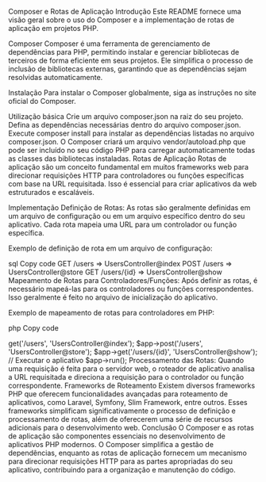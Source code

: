 Composer e Rotas de Aplicação
Introdução
Este README fornece uma visão geral sobre o uso do Composer e a implementação de rotas de aplicação em projetos PHP.

Composer
Composer é uma ferramenta de gerenciamento de dependências para PHP, permitindo instalar e gerenciar bibliotecas de terceiros de forma eficiente em seus projetos. Ele simplifica o processo de inclusão de bibliotecas externas, garantindo que as dependências sejam resolvidas automaticamente.

Instalação
Para instalar o Composer globalmente, siga as instruções no site oficial do Composer.

Utilização básica
Crie um arquivo composer.json na raiz do seu projeto.
Defina as dependências necessárias dentro do arquivo composer.json.
Execute composer install para instalar as dependências listadas no arquivo composer.json.
O Composer criará um arquivo vendor/autoload.php que pode ser incluído no seu código PHP para carregar automaticamente todas as classes das bibliotecas instaladas.
Rotas de Aplicação
Rotas de aplicação são um conceito fundamental em muitos frameworks web para direcionar requisições HTTP para controladores ou funções específicas com base na URL requisitada. Isso é essencial para criar aplicativos da web estruturados e escaláveis.

Implementação
Definição de Rotas: As rotas são geralmente definidas em um arquivo de configuração ou em um arquivo específico dentro do seu aplicativo. Cada rota mapeia uma URL para um controlador ou função específica.

Exemplo de definição de rota em um arquivo de configuração:

sql
Copy code
GET /users => UsersController@index
POST /users => UsersController@store
GET /users/{id} => UsersController@show
Mapeamento de Rotas para Controladores/Funções: Após definir as rotas, é necessário mapeá-las para os controladores ou funções correspondentes. Isso geralmente é feito no arquivo de inicialização do aplicativo.

Exemplo de mapeamento de rotas para controladores em PHP:

php
Copy code
<?php
// index.php

// Incluir o autoloader do Composer
require __DIR__.'/vendor/autoload.php';

// Inicialização do aplicativo
$app = new MyApp();

// Definir rotas
$app->get('/users', 'UsersController@index');
$app->post('/users', 'UsersController@store');
$app->get('/users/{id}', 'UsersController@show');

// Executar o aplicativo
$app->run();
Processamento das Rotas: Quando uma requisição é feita para o servidor web, o roteador de aplicativo analisa a URL requisitada e direciona a requisição para o controlador ou função correspondente.

Frameworks de Roteamento
Existem diversos frameworks PHP que oferecem funcionalidades avançadas para roteamento de aplicativos, como Laravel, Symfony, Slim Framework, entre outros. Esses frameworks simplificam significativamente o processo de definição e processamento de rotas, além de oferecerem uma série de recursos adicionais para o desenvolvimento web.

Conclusão
O Composer e as rotas de aplicação são componentes essenciais no desenvolvimento de aplicativos PHP modernos. O Composer simplifica a gestão de dependências, enquanto as rotas de aplicação fornecem um mecanismo para direcionar requisições HTTP para as partes apropriadas do seu aplicativo, contribuindo para a organização e manutenção do código.
